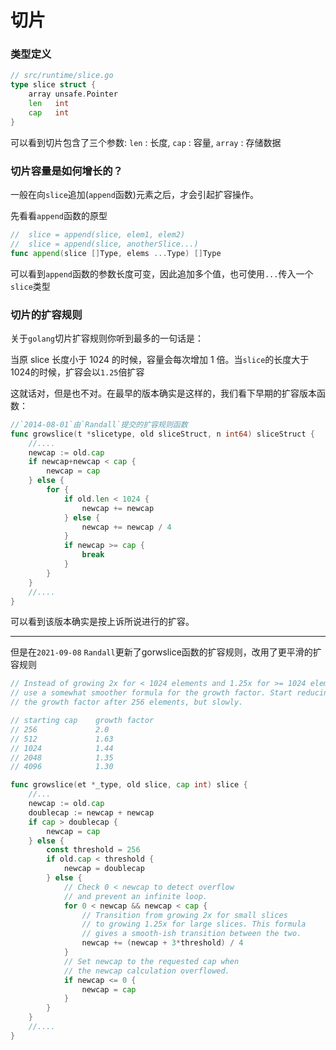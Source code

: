 # 切片

### 类型定义

```go
// src/runtime/slice.go
type slice struct {
	array unsafe.Pointer
	len   int
	cap   int
}
```

可以看到切片包含了三个参数: `len` : 长度, `cap` : 容量, `array` : 存储数据

### 切片容量是如何增长的？

一般在向`slice`追加(`append`函数)元素之后，才会引起扩容操作。

先看看`append`函数的原型

```go
//	slice = append(slice, elem1, elem2)
//	slice = append(slice, anotherSlice...)
func append(slice []Type, elems ...Type) []Type
```

可以看到`append`函数的参数长度可变，因此追加多个值，也可使用`...`传入一个`slice`类型

### 切片的扩容规则

关于`golang`切片扩容规则你听到最多的一句话是：

当原 slice 长度小于 1024 的时候，容量会每次增加 1 倍。当`slice`的长度大于1024的时候，扩容会以`1.25`倍扩容

这就话对，但是也不对。在最早的版本确实是这样的，我们看下早期的扩容版本函数：

```go
//`2014-08-01`由`Randall`提交的扩容规则函数
func growslice(t *slicetype, old sliceStruct, n int64) sliceStruct {
	//....
	newcap := old.cap
	if newcap+newcap < cap {
		newcap = cap
	} else {
		for {
			if old.len < 1024 {
				newcap += newcap
			} else {
				newcap += newcap / 4
			}
			if newcap >= cap {
				break
			}
		}
	}
	//....
}
```

可以看到该版本确实是按上诉所说进行的扩容。

-----

但是在`2021-09-08` `Randall`更新了gorwslice函数的扩容规则，改用了更平滑的扩容规则


```go
// Instead of growing 2x for < 1024 elements and 1.25x for >= 1024 elements,
// use a somewhat smoother formula for the growth factor. Start reducing
// the growth factor after 256 elements, but slowly.

// starting cap    growth factor
// 256             2.0
// 512             1.63
// 1024            1.44
// 2048            1.35
// 4096            1.30

func growslice(et *_type, old slice, cap int) slice {
	//...
	newcap := old.cap
	doublecap := newcap + newcap
	if cap > doublecap {
		newcap = cap
	} else {
		const threshold = 256
		if old.cap < threshold {
			newcap = doublecap
		} else {
			// Check 0 < newcap to detect overflow
			// and prevent an infinite loop.
			for 0 < newcap && newcap < cap {
				// Transition from growing 2x for small slices
				// to growing 1.25x for large slices. This formula
				// gives a smooth-ish transition between the two.
				newcap += (newcap + 3*threshold) / 4
			}
			// Set newcap to the requested cap when
			// the newcap calculation overflowed.
			if newcap <= 0 {
				newcap = cap
			}
		}
	}
	//....
}
```